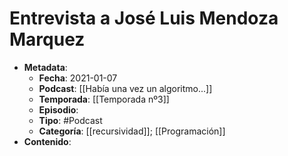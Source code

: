 # Entrevista a  José Luis Mendoza Marquez

- **Metadata**:
	- **Fecha**: 2021-01-07
	- **Podcast**: [[Había una vez un algoritmo...]]
	- **Temporada**: [[Temporada nº3]]
	- **Episodio**:
	- **Tipo**: #Podcast
	- **Categoría**: [[recursividad]]; [[Programación]]
- **Contenido**:

